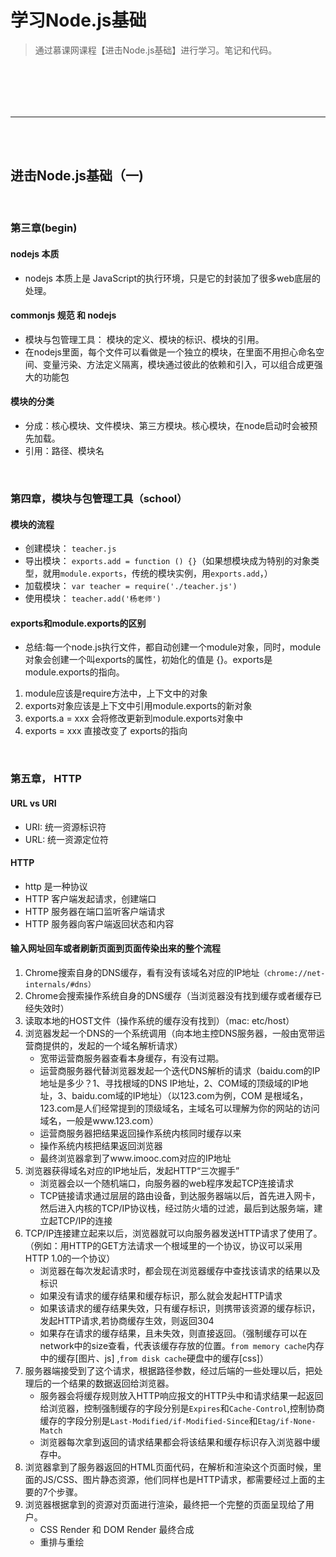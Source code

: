 # 学习Node.js基础
> 通过慕课网课程【进击Node.js基础】进行学习。笔记和代码。

<br><br>
---------------------------------------------
---------------------------------------------
<br><br>


## 进击Node.js基础（一)

<br>

### 第三章(begin)

#### nodejs 本质
- nodejs 本质上是 JavaScript的执行环境，只是它的封装加了很多web底层的处理。

#### commonjs 规范 和 nodejs
- 模块与包管理工具： 模块的定义、模块的标识、模块的引用。
- 在nodejs里面，每个文件可以看做是一个独立的模块，在里面不用担心命名空间、变量污染、方法定义隔离，模块通过彼此的依赖和引入，可以组合成更强大的功能包

#### 模块的分类
- 分成：核心模块、文件模块、第三方模块。核心模块，在node启动时会被预先加载。
- 引用：路径、模块名

<br>

### 第四章，模块与包管理工具（school）

#### 模块的流程
- 创建模块： `teacher.js`
- 导出模块： `exports.add = function () {}`（如果想模块成为特别的对象类型，就用`module.exports`，传统的模块实例，用`exports.add`，）
- 加载模块： `var teacher = require('./teacher.js')`
- 使用模块： `teacher.add('杨老师')`

#### exports和module.exports的区别
- 总结:每一个node.js执行文件，都自动创建一个module对象，同时，module对象会创建一个叫exports的属性，初始化的值是 {}。exports是module.exports的指向。
1. module应该是require方法中，上下文中的对象
2. exports对象应该是上下文中引用module.exports的新对象
3. exports.a = xxx 会将修改更新到module.exports对象中
4. exports = xxx 直接改变了 exports的指向

<br>

### 第五章， HTTP

#### URL vs URI
- URI: 统一资源标识符
- URL: 统一资源定位符

#### HTTP
- http 是一种协议
- HTTP 客户端发起请求，创建端口
- HTTP 服务器在端口监听客户端请求 
- HTTP 服务器向客户端返回状态和内容

#### 输入网址回车或者刷新页面到页面传染出来的整个流程
1. Chrome搜索自身的DNS缓存，看有没有该域名对应的IP地址`（chrome://net-internals/#dns）`
2. Chrome会搜索操作系统自身的DNS缓存（当浏览器没有找到缓存或者缓存已经失效时）
3. 读取本地的HOST文件（操作系统的缓存没有找到）（mac: etc/host）
4. 浏览器发起一个DNS的一个系统调用（向本地主控DNS服务器，一般由宽带运营商提供的，发起的一个域名解析请求）
    - 宽带运营商服务器查看本身缓存，有没有过期。
    - 运营商服务器代替浏览器发起一个迭代DNS解析的请求（baidu.com的IP地址是多少？1、寻找根域的DNS IP地址，2、COM域的顶级域的IP地址，3、baidu.com域的IP地址）（以123.com为例，COM 是根域名，123.com是人们经常提到的顶级域名，主域名可以理解为你的网站的访问域名，一般是www.123.com）
    - 运营商服务器把结果返回操作系统内核同时缓存以来
    - 操作系统内核把结果返回浏览器
    - 最终浏览器拿到了www.imooc.com对应的IP地址
5. 浏览器获得域名对应的IP地址后，发起HTTP“三次握手”
    - 浏览器会以一个随机端口，向服务器的web程序发起TCP连接请求
    - TCP链接请求通过层层的路由设备，到达服务器端以后，首先进入网卡，然后进入内核的TCP/IP协议栈，经过防火墙的过滤，最后到达服务端，建立起TCP/IP的连接
6. TCP/IP连接建立起来以后，浏览器就可以向服务器发送HTTP请求了使用了。（例如：用HTTP的GET方法请求一个根域里的一个协议，协议可以采用HTTP 1.0的一个协议）
    - 浏览器在每次发起请求时，都会现在浏览器缓存中查找该请求的结果以及标识
    - 如果没有请求的缓存结果和缓存标识，那么就会发起HTTP请求
    - 如果该请求的缓存结果失效，只有缓存标识，则携带该资源的缓存标识，发起HTTP请求,若协商缓存生效，则返回304
    - 如果存在请求的缓存结果，且未失效，则直接返回。（强制缓存可以在network中的size查看，代表该缓存存放的位置。`from memory cache`内存中的缓存[图片、js] ,`from disk cache`硬盘中的缓存[css]）
7. 服务器端接受到了这个请求，根据路径参数，经过后端的一些处理以后，把处理后的一个结果的数据返回给浏览器。
    - 服务器会将缓存规则放入HTTP响应报文的HTTP头中和请求结果一起返回给浏览器，控制强制缓存的字段分别是`Expires`和`Cache-Control`,控制协商缓存的字段分别是`Last-Modified/if-Modified-Since`和`Etag/if-None-Match`
    - 浏览器每次拿到返回的请求结果都会将该结果和缓存标识存入浏览器中缓存中。
8. 浏览器拿到了服务器返回的HTML页面代码，在解析和渲染这个页面时候，里面的JS/CSS、图片静态资源，他们同样也是HTTP请求，都需要经过上面的主要的7个步骤。
9. 浏览器根据拿到的资源对页面进行渲染，最终把一个完整的页面呈现给了用户。
    - CSS Render 和 DOM Render 最终合成
    - 重排与重绘


